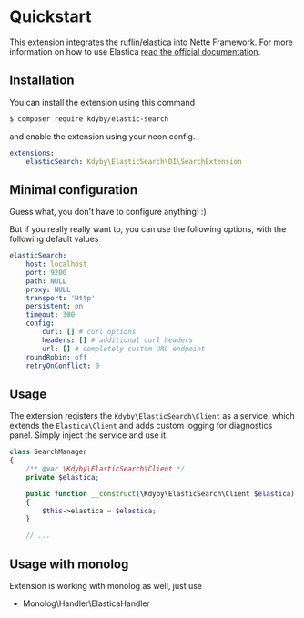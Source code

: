 # Quickstart

This extension integrates the [ruflin/elastica](https://github.com/ruflin/Elastica) into Nette Framework.
For more information on how to use Elastica [read the official documentation](http://Elastica.io/).


## Installation

You can install the extension using this command

```sh
$ composer require kdyby/elastic-search
```

and enable the extension using your neon config.

```yml
extensions:
	elasticSearch: Kdyby\ElasticSearch\DI\SearchExtension
```


## Minimal configuration

Guess what, you don't have to configure anything! :)

But if you really really want to, you can use the following options, with the following default values

```yml
elasticSearch:
	host: localhost
	port: 9200
	path: NULL
	proxy: NULL
	transport: 'Http'
	persistent: on
	timeout: 300
	config:
		curl: [] # curl options
		headers: [] # additional curl headers
		url: [] # completely custom URL endpoint
	roundRobin: off
	retryOnConflict: 0
```

## Usage

The extension registers the `Kdyby\ElasticSearch\Client` as a service, which extends the `Elastica\Client` and adds custom logging for diagnostics panel. Simply inject the service and use it.

```php
class SearchManager
{
	/** @var \Kdyby\ElasticSearch\Client */
	private $elastica;

	public function __construct(\Kdyby\ElasticSearch\Client $elastica)
	{
		$this->elastica = $elastica;
	}

	// ...

```

## Usage with monolog

Extension is working with monolog as well, just use
 - Monolog\Handler\ElasticaHandler
